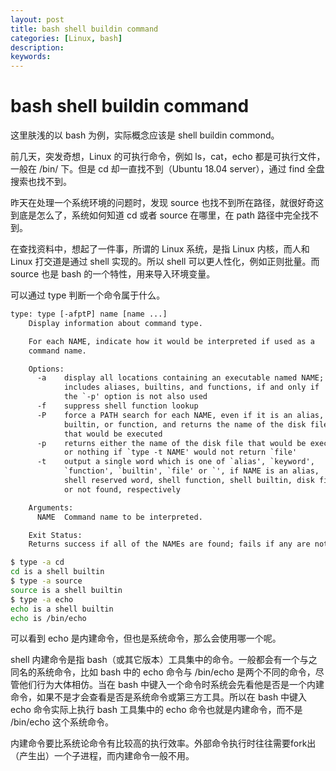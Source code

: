 ```yaml
---
layout: post
title: bash shell buildin command
categories: [Linux, bash]
description:
keywords: 
---
```


# bash shell buildin command

这里肤浅的以 bash 为例，实际概念应该是 shell buildin commond。

前几天，突发奇想，Linux 的可执行命令，例如 ls，cat，echo 都是可执行文件，一般在 /bin/ 下。但是 cd 却一直找不到（Ubuntu 18.04 server），通过 find 全盘搜索也找不到。

昨天在处理一个系统环境的问题时，发现 source 也找不到所在路径，就很好奇这到底是怎么了，系统如何知道 cd 或者 source 在哪里，在 path 路径中完全找不到。

在查找资料中，想起了一件事，所谓的 Linux 系统，是指 Linux 内核，而人和 Linux 打交道是通过 shell 实现的。所以 shell 可以更人性化，例如正则批量。而 source 也是 bash 的一个特性，用来导入环境变量。

可以通过 type 判断一个命令属于什么。

```txt
type: type [-afptP] name [name ...]
    Display information about command type.

    For each NAME, indicate how it would be interpreted if used as a
    command name.

    Options:
      -a	display all locations containing an executable named NAME;
    		includes aliases, builtins, and functions, if and only if
    		the `-p' option is not also used
      -f	suppress shell function lookup
      -P	force a PATH search for each NAME, even if it is an alias,
    		builtin, or function, and returns the name of the disk file
    		that would be executed
      -p	returns either the name of the disk file that would be executed,
    		or nothing if `type -t NAME' would not return `file'
      -t	output a single word which is one of `alias', `keyword',
    		`function', `builtin', `file' or `', if NAME is an alias,
    		shell reserved word, shell function, shell builtin, disk file,
    		or not found, respectively

    Arguments:
      NAME	Command name to be interpreted.

    Exit Status:
    Returns success if all of the NAMEs are found; fails if any are not found.
```

```sh
$ type -a cd
cd is a shell builtin
$ type -a source
source is a shell builtin
$ type -a echo
echo is a shell builtin
echo is /bin/echo
```

可以看到 echo 是内建命令，但也是系统命令，那么会使用哪一个呢。

shell 内建命令是指 bash（或其它版本）工具集中的命令。一般都会有一个与之同名的系统命令，比如 bash 中的 echo 命令与 /bin/echo 是两个不同的命令，尽管他们行为大体相仿。当在 bash 中键入一个命令时系统会先看他是否是一个内建命令，如果不是才会查看是否是系统命令或第三方工具。所以在 bash 中键入 echo 命令实际上执行 bash 工具集中的 echo 命令也就是内建命令，而不是 /bin/echo 这个系统命令。

内建命令要比系统论命令有比较高的执行效率。外部命令执行时往往需要fork出（产生出）一个子进程，而内建命令一般不用。

